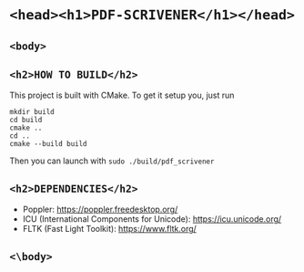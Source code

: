 # ```<head><h1>PDF-SCRIVENER</h1></head>```
## ```<body>```
## ```<h2>HOW TO BUILD</h2>```
This project is built with CMake. To get it setup you, just run
```
mkdir build 
cd build
cmake ..
cd ..
cmake --build build
```

Then you can launch with
```sudo ./build/pdf_scrivener```

## ```<h2>DEPENDENCIES</h2>```
- Poppler: https://poppler.freedesktop.org/
- ICU (International Components for Unicode): https://icu.unicode.org/
- FLTK (Fast Light Toolkit): https://www.fltk.org/

## ```<\body>```
